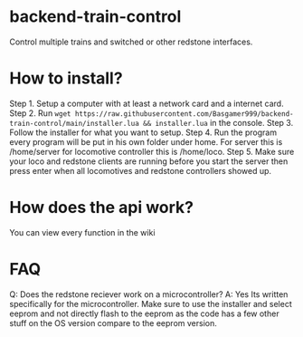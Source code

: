 # backend-train-control
Control multiple trains and switched or other redstone interfaces.

# How to install?
Step 1. Setup a computer with at least a network card and a internet card.
Step 2. Run `wget https://raw.githubusercontent.com/Basgamer999/backend-train-control/main/installer.lua && installer.lua` in the console.
Step 3. Follow the installer for what you want to setup.
Step 4. Run the program every program will be put in his own folder under home. For server this is /home/server for locomotive controller this is /home/loco. 
Step 5. Make sure your loco and redstone clients are running before you start the server then press enter when all locomotives and redstone controllers showed up.

# How does the api work? 
You can view every function in the wiki

# FAQ
Q: Does the redstone reciever work on a microcontroller? 
A: Yes Its written specifically for the microcontroller. Make sure to use the installer and select eeprom and not directly flash to the eeprom as the code has a few other stuff on the OS version compare to the eeprom version.
